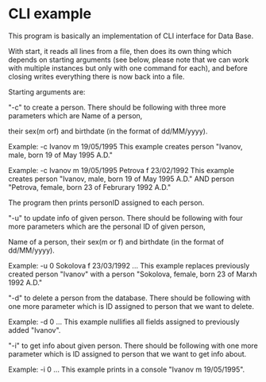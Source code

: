 ﻿# СLI example
    
This program is basically an implementation of CLI interface for Data Base.

With start, it reads all lines from a file, then does its own thing which depends on starting arguments (see below, please note that we can work with multiple instances but only with one command for each), and before closing writes everything there is now back into a file.

Starting arguments are:

"-c" to create a person. 
There should be following with three more parameters which are Name of a person, 

their sex(m orf) and birthdate (in the format of dd/MM/yyyy).

Example: -c Ivanov m 19/05/1995
This example creates person "Ivanov, male, born 19 of May 1995 A.D."

Example: -c Ivanov m 19/05/1995 Petrova f 23/02/1992
This example creates person "Ivanov, male, born 19 of May 1995 A.D." AND person "Petrova, female, born 23 of Februrary 1992 A.D."

The program then prints personID assigned to each person.


"-u" to update info of given person. There should be following with four more parameters which are the personal ID of given person,

 Name of a person, their sex(m or f) and birthdate (in the format of dd/MM/yyyy).

Example: -u 0 Sokolova f 23/03/1992 ... 
This example replaces previously created person "Ivanov" with a person "Sokolova, female, born 23 of Marxh 1992 A.D."



"-d" to delete a person from the database. There should be following with one more parameter which is ID assigned to person that we want to delete.

Example: -d 0 ...
This example nullifies all fields assigned to previously added "Ivanov".



"-i" to get info about given person. There should be following with one more parameter which is ID assigned to person that we want to get info about.

Example: -i 0 ...
This example prints in a console "Ivanov m 19/05/1995".
